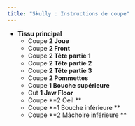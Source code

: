 ```yaml
---
title: "Skully : Instructions de coupe"
---
```


- **Tissu principal**
  - Coupe **2 Joue**
  - Coupe **2 Front**
  - Coupe **2 Tête partie 1**
  - Coupe **2 Tête partie 2**
  - Coupe **2 Tête partie 3**
  - Coupe **2 Pommettes**
  - Coupe **1 Bouche supérieure**
  - Cut **1 Jaw Floor**
  - Coupe **2 Oeil **
  - Coupe **1 Bouche inférieure **
  - Coupe **2 Mâchoire inférieure **
